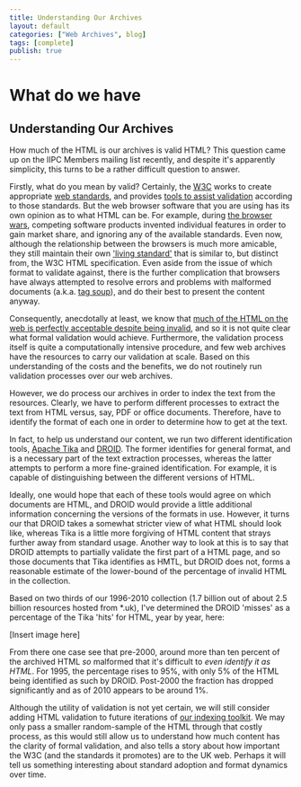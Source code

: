 ```yaml
---
title: Understanding Our Archives
layout: default
categories: ["Web Archives", blog]
tags: [complete]
publish: true
---
```


What do we have
===============

Understanding Our Archives
--------------------------

How much of the HTML is our archives is valid HTML? This question came up on the IIPC Members mailing list recently, and despite it's apparently simplicity, this turns to be a rather difficult question to answer. 

Firstly, what do you mean by valid? Certainly, the [W3C][3] works to create appropriate [web standards][4], and provides [tools to assist validation][5] according to those standards. But the web browser software that you are using has its own opinion as to what HTML can be. For example, during [the browser wars][6], competing software products invented individual features in order to gain market share, and ignoring any of the available standards. Even now, although the relationship between the browsers is much more amicable, they still maintain their own ['living standard'][7] that is similar to, but distinct from, the W3C HTML specification. Even aside from the issue of which format to validate against, there is the further complication that browsers have always attempted to resolve errors and problems with malformed documents (a.k.a. [tag soup][8]), and do their best to present the content anyway.

Consequently, anecdotally at least, we know that [much of the HTML on the web is perfectly acceptable despite being invalid][10], and so it is not quite clear what formal validation would achieve. Furthermore, the validation process itself is quite a computationally intensive procedure, and few web archives have the resources to carry our validation at scale. Based on this understanding of the costs and the benefits, we do not routinely run validation processes over our web archives.

However, we do process our archives in order to index the text from the resources.  Clearly, we have to perform different processes to extract the text from HTML versus, say, PDF or office documents. Therefore, have to identify the format of each one in order to determine how to get at the text. 

In fact, to help us understand our content, we run two different identification tools, [Apache Tika][1] and [DROID][2]. The former identifies for general format, and is a necessary part of the text extraction processes, whereas the latter attempts to perform a more fine-grained identification. For example, it is capable of distinguishing between the different versions of HTML.

Ideally, one would hope that each of these tools would agree on which documents are HTML, and DROID would provide a little additional information concerning the versions of the formats in use. However, it turns our that DROID takes a somewhat stricter view of what HTML should look like, whereas Tika is a little more forgiving of HTML content that strays further away from standard usage. Another way to look at this is to say that DROID attempts to partially validate the first part of a HTML page, and so those documents that Tika identifies as HMTL, but DROID does not, forms a reasonable estimate of the lower-bound of the percentage of invalid HTML in the collection.

Based on two thirds of our 1996-2010 collection (1.7 billion out of about 2.5 billion resources hosted from *.uk), I've determined the DROID 'misses' as a percentage of the Tika 'hits' for HTML, year by year, here:

[Insert image here]

From there one case see that pre-2000, around more than ten percent of the archived HTML *so* malformed that it's difficult to *even identify it as HTML*. For 1995, the percentage rises to 95%, with only 5% of the HTML being identified as such by DROID. Post-2000 the fraction has dropped significantly and as of 2010 appears to be around 1%.

Although the utility of validation is not yet certain, we will still consider adding HTML validation to future iterations of [our indexing toolkit][9]. We may only pass a smaller random-sample of the HTML through that costly process, as this would still allow us to understand how much content has the clarity of formal validation, and also tells a story about how important the W3C (and the standards it promotes) are to the UK web. Perhaps it will tell us something interesting about standard adoption and format dynamics over time.

[1]: http://tika.apache.org/
[2]: http://www.nationalarchives.gov.uk/information-management/manage-information/preserving-digital-records/droid/
[3]: http://www.w3.org/
[4]: http://www.w3.org/standards/
[5]: http://validator.w3.org/
[6]: http://en.wikipedia.org/wiki/Browser_wars#The_first_browser_war
[7]: http://whatwg.org/html
[8]: http://en.wikipedia.org/wiki/Tag_soup
[9]: https://github.com/ukwa/webarchive-discovery/issues/33
[10]: http://blog.codinghorror.com/its-a-malformed-world/
